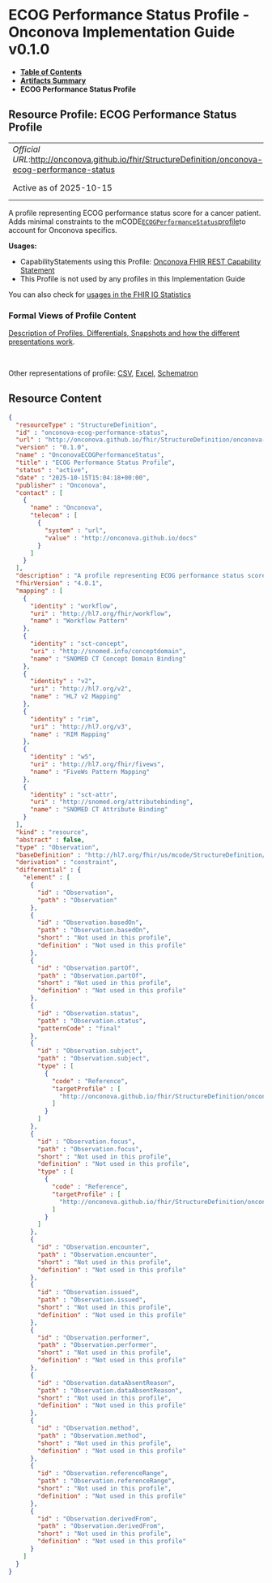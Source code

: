 # ECOG Performance Status Profile - Onconova Implementation Guide v0.1.0

* [**Table of Contents**](toc.md)
* [**Artifacts Summary**](artifacts.md)
* **ECOG Performance Status Profile**

## Resource Profile: ECOG Performance Status Profile 

| | |
| :--- | :--- |
| *Official URL*:http://onconova.github.io/fhir/StructureDefinition/onconova-ecog-performance-status | *Version*:0.1.0 |
| Active as of 2025-10-15 | *Computable Name*:OnconovaECOGPerformanceStatus |

 
A profile representing ECOG performance status score for a cancer patient. 
Adds minimal constraints to the mCODE[`ECOGPerformanceStatus`profile](http://hl7.org/fhir/us/mcode/StructureDefinition/mcode-ecog-performance-status)to account for Onconova specifics. 

**Usages:**

* CapabilityStatements using this Profile: [Onconova FHIR REST Capability Statement](CapabilityStatement-onconova-capability-statement.md)
* This Profile is not used by any profiles in this Implementation Guide

You can also check for [usages in the FHIR IG Statistics](https://packages2.fhir.org/xig/onconova.fhir|current/StructureDefinition/onconova-ecog-performance-status)

### Formal Views of Profile Content

 [Description of Profiles, Differentials, Snapshots and how the different presentations work](http://build.fhir.org/ig/FHIR/ig-guidance/readingIgs.html#structure-definitions). 

 

Other representations of profile: [CSV](StructureDefinition-onconova-ecog-performance-status.csv), [Excel](StructureDefinition-onconova-ecog-performance-status.xlsx), [Schematron](StructureDefinition-onconova-ecog-performance-status.sch) 



## Resource Content

```json
{
  "resourceType" : "StructureDefinition",
  "id" : "onconova-ecog-performance-status",
  "url" : "http://onconova.github.io/fhir/StructureDefinition/onconova-ecog-performance-status",
  "version" : "0.1.0",
  "name" : "OnconovaECOGPerformanceStatus",
  "title" : "ECOG Performance Status Profile",
  "status" : "active",
  "date" : "2025-10-15T15:04:18+00:00",
  "publisher" : "Onconova",
  "contact" : [
    {
      "name" : "Onconova",
      "telecom" : [
        {
          "system" : "url",
          "value" : "http://onconova.github.io/docs"
        }
      ]
    }
  ],
  "description" : "A profile representing ECOG performance status score for a cancer patient.\n\nAdds minimal constraints to the mCODE [`ECOGPerformanceStatus` profile](http://hl7.org/fhir/us/mcode/StructureDefinition/mcode-ecog-performance-status) to account for Onconova specifics.",
  "fhirVersion" : "4.0.1",
  "mapping" : [
    {
      "identity" : "workflow",
      "uri" : "http://hl7.org/fhir/workflow",
      "name" : "Workflow Pattern"
    },
    {
      "identity" : "sct-concept",
      "uri" : "http://snomed.info/conceptdomain",
      "name" : "SNOMED CT Concept Domain Binding"
    },
    {
      "identity" : "v2",
      "uri" : "http://hl7.org/v2",
      "name" : "HL7 v2 Mapping"
    },
    {
      "identity" : "rim",
      "uri" : "http://hl7.org/v3",
      "name" : "RIM Mapping"
    },
    {
      "identity" : "w5",
      "uri" : "http://hl7.org/fhir/fivews",
      "name" : "FiveWs Pattern Mapping"
    },
    {
      "identity" : "sct-attr",
      "uri" : "http://snomed.org/attributebinding",
      "name" : "SNOMED CT Attribute Binding"
    }
  ],
  "kind" : "resource",
  "abstract" : false,
  "type" : "Observation",
  "baseDefinition" : "http://hl7.org/fhir/us/mcode/StructureDefinition/mcode-ecog-performance-status|4.0.0",
  "derivation" : "constraint",
  "differential" : {
    "element" : [
      {
        "id" : "Observation",
        "path" : "Observation"
      },
      {
        "id" : "Observation.basedOn",
        "path" : "Observation.basedOn",
        "short" : "Not used in this profile",
        "definition" : "Not used in this profile"
      },
      {
        "id" : "Observation.partOf",
        "path" : "Observation.partOf",
        "short" : "Not used in this profile",
        "definition" : "Not used in this profile"
      },
      {
        "id" : "Observation.status",
        "path" : "Observation.status",
        "patternCode" : "final"
      },
      {
        "id" : "Observation.subject",
        "path" : "Observation.subject",
        "type" : [
          {
            "code" : "Reference",
            "targetProfile" : [
              "http://onconova.github.io/fhir/StructureDefinition/onconova-cancer-patient|0.1.0"
            ]
          }
        ]
      },
      {
        "id" : "Observation.focus",
        "path" : "Observation.focus",
        "short" : "Not used in this profile",
        "definition" : "Not used in this profile",
        "type" : [
          {
            "code" : "Reference",
            "targetProfile" : [
              "http://onconova.github.io/fhir/StructureDefinition/onconova-primary-cancer-condition|0.1.0"
            ]
          }
        ]
      },
      {
        "id" : "Observation.encounter",
        "path" : "Observation.encounter",
        "short" : "Not used in this profile",
        "definition" : "Not used in this profile"
      },
      {
        "id" : "Observation.issued",
        "path" : "Observation.issued",
        "short" : "Not used in this profile",
        "definition" : "Not used in this profile"
      },
      {
        "id" : "Observation.performer",
        "path" : "Observation.performer",
        "short" : "Not used in this profile",
        "definition" : "Not used in this profile"
      },
      {
        "id" : "Observation.dataAbsentReason",
        "path" : "Observation.dataAbsentReason",
        "short" : "Not used in this profile",
        "definition" : "Not used in this profile"
      },
      {
        "id" : "Observation.method",
        "path" : "Observation.method",
        "short" : "Not used in this profile",
        "definition" : "Not used in this profile"
      },
      {
        "id" : "Observation.referenceRange",
        "path" : "Observation.referenceRange",
        "short" : "Not used in this profile",
        "definition" : "Not used in this profile"
      },
      {
        "id" : "Observation.derivedFrom",
        "path" : "Observation.derivedFrom",
        "short" : "Not used in this profile",
        "definition" : "Not used in this profile"
      }
    ]
  }
}

```
